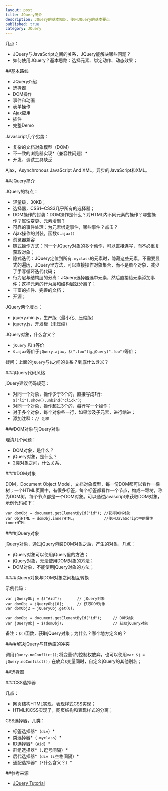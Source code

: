 ```yaml
---
layout: post
title: JQuery简介
description: JQuery的基本知识、使用JQuery的基本要点
published: true
category: JQuery
---
```


几点：

* JQuery与JavaScript之间的关系，JQuery能解决哪些问题？
* 如何使用JQuery？基本思路：选择元素、绑定动作、动态效果；


##基本路线


* JQuery介绍
* 选择器
* DOM操作
* 事件和动画
* 表单操作
* Ajax应用
* 插件
* 完整Demo



Javascript几个劣势：

* 复杂的文档对象模型（DOM）
* 不一致的浏览器实现*（兼容性问题）*
* 开发、调试工具缺乏

Ajax，Asynchronous JavaScript And XML，异步的JavaScript和XML。

##JQuery简介

JQuery的特点：

* 轻量级，30KB；
* 选择器，CSS1~CSS3几乎所有的选择器；
* DOM操作的封装：DOM操作是什么？对HTML内不同元素的操作？哪些操作？属性变更、元素增删？
* 可靠的事件处理：为元素绑定事件，哪些事件？点击？
* Ajax操作的封装，函数`$.ajax()`
* 浏览器兼容
* 链式操作方式：同一个JQuery对象的多个动作，可以直接连写，而不必重复获取对象；
* 隐式迭代：JQuery定位到所有`.myclass`的元素时，隐藏这些元素，不需要显式的遍历，JQuery里方法，可以直接操作对象集合，而不是单个对象，减少了手写循环迭代代码；
* 行为层与结构层的分离：JQuery选择器选中元素，然后直接给元素添加事件；这样元素的行为层和结构层就分离了；
* 丰富的插件、完善的文档；
* 开源；


JQuery两个版本：

* jquery.min.js，生产版（最小化、压缩版）
* jquery.js，开发板（未压缩）


JQuery对象，什么含义？

* `jQuery` 和 `$`等价
* `$.ajax`等价于`jQuery.ajax`，`$(".foo")`与`jQuery(".foo")`等价；

疑问：上面的`jQuery`与`$`之间的关系？到底什么含义？


###jQuery代码风格


jQuery建议代码规范：

* 对同一个对象，操作少于3个的，直接写成1行: `$("li").show().unbind("click")`;
* 对同一个对象，操作超过3个的，每行写一个操作；
* 对于多个对象，每个对象些一行，如果涉及子元素，进行缩进；
* 添加注释：`// 注释`


###DOM对象与jQuery对象

理清几个问题：

* DOM对象，是什么？
* jQuery对象，是什么？
* 2类对象之间，什么关系、


####DOM对象

DOM，Document Object Model，文档对象模型，每一份DOM都可以看作一棵树；一个HTML页面中，有很多标签，每个标签都看作一个节点，构成一颗树，称为DOM树，每个节点都是一个DOM对象。可以通过javascript来获取DOM对象，示例代码如下：

	var domObj = document.getElementById("id");	//获得DOM对象
	var ObjHTML = domObj.innerHTML;				//使用JavaScript中的属性innerHTML


####jQuery对象

jQuery对象，通过jQuery包装DOM对象之后，产生的对象，几点：

* jQuery对象可以使用jQuery里的方法；
* jQuery对象，无法使用DOM对象的方法；
* DOM对象，不能使用jQuery对象的方法；


####jQuery对象与DOM对象之间相互转换

示例代码：

	var jQueryObj = $("#id");		// jQuery对象
	var domObj = jQueryObj[0];		// 获取DOM对象
	var domObj2 = jQueryObj.get(0);

	var domObj = document.getElementById("id");		// DOM对象
	var jQueryObj = $(domObj);						// 获取jQuery对象

备注：`$()`函数，获取jQuery对象；为什么？哪个地方定义的？

####解决jQuery与其他库的冲突

调用`jQuery.noConflict();`将变量`$`的控制权放弃，也可以使用`var $j = jQuery.noConfilct();` 在放弃`$`变量同时，自定义jQuery的其他别名；


##选择器


###CSS选择器

几点：

* 网页结构HTML实现，表现样式CSS实现；
* HTML和CSS实现了，网页结构和表现样式的分离；


CSS选择器，几类：

* 标签选择器*（`div`）*
* 类选择器*（`.myclass`）*
* ID选择器*（`#id`）*
* 群组选择器*（`,`逗号间隔）*
* 后代选择器*（`div li`空格间隔）*
* 通配选择器*（`*`什么含义？）*




##参考来源

* [JQuery Tutorial][JQuery Tutorial]
















[NingG]:    			http://ningg.github.com  "NingG"
[JQuery Tutorial]:		http://www.w3cschool.cc/jquery/jquery-tutorial.html










